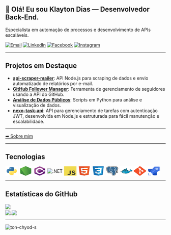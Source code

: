 ## 👋 Olá! Eu sou Klayton Dias — Desenvolvedor Back-End.

Especialista em automação de processos e desenvolvimento de APIs escaláveis.

[![Email](https://img.shields.io/badge/Email-000?style=flat&logo=gmail)](mailto:klayton.dias@hotmail.com)
[![LinkedIn](https://img.shields.io/badge/LinkedIn-000?style=dark&logo=linkedin&logoColor=0E76A8)](https://www.linkedin.com/in/ton-chyod-s/)
[![Facebook](https://img.shields.io/badge/Facebook-000?style=dark&logo=facebook)](https://www.facebook.com/ArqKdias/)
[![Instagram](https://img.shields.io/badge/Instagram-000?style=dark&logo=instagram)](https://www.instagram.com/ton_chyod_s/)

---

## Projetos em Destaque

- [**api-scraper-mailer**](https://github.com/Ton-Chyod-s/api-scraper-mailer): API Node.js para scraping de dados e envio automatizado de relatórios por e-mail.
- [**GitHub Follower Manager**](https://github.com/Ton-Chyod-s/git-hub-follower-manager): Ferramenta de gerenciamento de seguidores usando a API do GitHub.
- [**Análise de Dados Públicos**](https://github.com/Ton-Chyod-s/Analise-de-dados): Scripts em Python para análise e visualização de dados.
- [**nexo-task-api**](https://github.com/Ton-Chyod-s/nexo-task-api): API para gerenciamento de tarefas com autenticação JWT, desenvolvida em Node.js e estruturada para fácil manutenção e escalabilidade.

---

[➡ Sobre mim](docs/sobre.md)

---

## Tecnologias

<div style="display: inline_block">
  <img align="center" alt="Python" height="30" width="40" src="https://raw.githubusercontent.com/devicons/devicon/master/icons/python/python-original.svg">
  <img align="center" alt="NodeJS" height="30"  width="40" src="https://raw.githubusercontent.com/devicons/devicon/master/icons/nodejs/nodejs-original.svg">
  <img align="center" alt="C#" height="30" width="40" src="https://raw.githubusercontent.com/devicons/devicon/master/icons/csharp/csharp-original.svg">
  <img align="center" alt=".NET" height="30" width="40" src="https://upload.wikimedia.org/wikipedia/commons/e/ee/.NET_Core_Logo.svg">
  <img align="center" alt="JavaScript" height="30"  width="40" src="https://raw.githubusercontent.com/devicons/devicon/master/icons/javascript/javascript-original.svg">  
  <img align="center" alt="HTML5" height="30" width="40" src="https://raw.githubusercontent.com/devicons/devicon/master/icons/html5/html5-original.svg">
  <img align="center" alt="CSS3" height="30"  width="40" src="https://raw.githubusercontent.com/devicons/devicon/master/icons/css3/css3-original.svg">
  <img align="center" alt="PostgreSQL" height="30"  width="40" src="https://raw.githubusercontent.com/devicons/devicon/master/icons/postgresql/postgresql-original.svg">
  <img align="center" alt="Docker" height="30" width="40" src="https://raw.githubusercontent.com/devicons/devicon/master/icons/docker/docker-original.svg">
  <img align="center" alt="Git" height="30" width="40" src="https://raw.githubusercontent.com/devicons/devicon/master/icons/git/git-original.svg">
  <img align="center" alt="Azure DevOps" height="30" width="40" src="https://raw.githubusercontent.com/vscode-icons/vscode-icons/master/icons/file_type_azurepipelines.svg">
</div>

---

## Estatísticas do GitHub

<div style="display: inline_block">
  <a href="https://github.com/Ton-Chyod-s"> 
    <img height=170 align="center" src="https://github-readme-stats.vercel.app/api?username=Ton-Chyod-s&show_icons=true&theme=dark"/>
  </a>
</div>

<div style="display: inline_block">
  <a href="https://git.io/streak-stats"> 
    <img height=160 align="center" src="https://streak-stats.demolab.com/?user=Ton-Chyod-s&theme=dark"/>
  </a>
  <a href="https://github.com/Ton-Chyod-s">
    <img height=160 align="center" src="https://github-readme-stats.vercel.app/api/top-langs?username=Ton-Chyod-s&layout=compact&langs_count=8&card_width=320&theme=dark" />
  </a>
</div>

---

<p align="left"> 
  <img src="https://komarev.com/ghpvc/?username=ton-chyod-s&label=Profile%20views&color=0e75b6&style=flat" alt="ton-chyod-s" height="20" />
</p>

